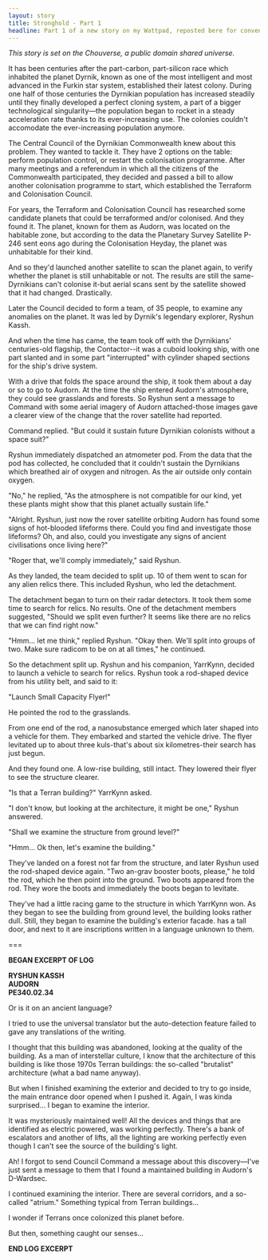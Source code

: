 ```yaml
---
layout: story
title: Stronghold - Part 1
headline: Part 1 of a new story on my Wattpad, reposted bere for convenience of school officials. Part of the Chouverse public domain shared universe.
---
```



*This story is set on the Chouverse, a public domain shared universe.*

It has been centuries after the part-carbon, part-silicon race which inhabited the planet Dyrnik, known as one of the most intelligent and most advanced in the Furkin star system, established their latest colony. During one half of those centuries the Dyrnikian population has increased steadily until they finally developed a perfect cloning system, a part of a bigger technological singularity—the population began to rocket in a steady acceleration rate thanks to its ever-increasing use. The colonies couldn't accomodate the ever-increasing population anymore.

The Central Council of the Dyrnikian Commonwealth knew about this problem. They wanted to tackle it. They have 2 options on the table: perform population control, or restart the colonisation programme. After many meetings and a referendum in which all the citizens of the Commonwealth participated, they decided and passed a bill to allow another colonisation programme to start, which established the Terraform and Colonisation Council.

For years, the Terraform and Colonisation Council has researched some candidate planets that could be terraformed and/or colonised. And they found it. The planet, known for them as Audorn, was located on the habitable zone, but according to the data the Planetary Survey Satellite P-246 sent eons ago during the Colonisation Heyday, the planet was unhabitable for their kind.

And so they'd launched another satellite to scan the planet again, to verify whether the planet is still unhabitable or not. The results are still the same-Dyrnikians can't colonise it-but aerial scans sent by the satellite showed that it had changed. Drastically.

Later the Council decided to form a team, of 35 people, to examine any anomalies on the planet. It was led by Dyrnik's legendary explorer, Ryshun Kassh.

And when the time has came, the team took off with the Dyrnikians' centuries-old flagship, the Contactor--it was a cuboid looking ship, with one part slanted and in some part "interrupted" with cylinder shaped sections for the ship's drive system.

With a drive that folds the space around the ship, it took them about a day or so to go to Audorn. At the time the ship entered Audorn's atmosphere, they could see grasslands and forests. So Ryshun sent a message to Command with some aerial imagery of Audorn attached-those images gave a clearer view of the change that the rover satellite had reported.

Command replied. "But could it sustain future Dyrnikian colonists without a space suit?"

Ryshun immediately dispatched an atmometer pod. From the data that the pod has collected, he concluded that it couldn't sustain the Dyrnikians which breathed air of oxygen and nitrogen. As the air outside only contain oxygen.

"No," he replied, "As the atmosphere is not compatible for our kind, yet these plants might show that this planet actually sustain life."

"Alright. Ryshun, just now the rover satellite orbiting Audorn has found some signs of hot-blooded lifeforms there. Could you find and investigate those lifeforms? Oh, and also, could you investigate any signs of ancient civilisations once living here?"

"Roger that, we'll comply immediately," said Ryshun.

As they landed, the team decided to split up. 10 of them went to scan for any alien relics there. This included Ryshun, who led the detachment. 

The detachment began to turn on their radar detectors. It took them some time to search for relics. No results. One of the detachment members suggested, "Should we split even further? It seems like there are no relics that we can find right now."

"Hmm... let me think," replied Ryshun. "Okay then. We'll split into groups of two. Make sure radicom to be on at all times," he continued.

So the detachment split up. Ryshun and his companion, YarrKynn, decided to launch a vehicle to search for relics. Ryshun took a rod-shaped device from his utility belt, and said to it:

"Launch Small Capacity Flyer!"

He pointed the rod to the grasslands.

From one end of the rod, a nanosubstance emerged which later shaped into a vehicle for them. They embarked and started the vehicle drive. The flyer levitated up to about three kuls-that's about six kilometres-their search has just begun.

And they found one. A low-rise building, still intact. They lowered their flyer to see the structure clearer.

"Is that a Terran building?" YarrKynn asked.

"I don't know, but looking at the architecture, it might be one," Ryshun answered.

"Shall we examine the structure from ground level?"

"Hmm... Ok then, let's examine the building."

They've landed on a forest not far from the structure, and later Ryshun used the rod-shaped device again. "Two an-grav booster boots, please," he told the rod, which he then point into the ground. Two boots appeared from the rod. They wore the boots and immediately the boots began to levitate.

They've had a little racing game to the structure in which YarrKynn won. As they began to see the building from ground level, the building looks rather dull. Still, they began to examine the building's exterior facade. has a tall door, and next to it are inscriptions written in a language unknown to them.

===

**BEGAN EXCERPT OF LOG**

**RYSHUN KASSH<br>
AUDORN<br>
PE340.02.34**

Or is it on an ancient language?

I tried to use the universal translator but the auto-detection feature failed to gave any translations of the writing.

I thought that this building was abandoned, looking at the quality of the building. As a man of interstellar culture, I know that the architecture of this building is like those 1970s Terran buildings: the so-called "brutalist" architecture (what a bad name anyway).

But when I finished examining the exterior and decided to try to go inside, the main entrance door opened when I pushed it. Again, I was kinda surprised... I began to examine the interior.

It was mysteriously maintained well! All the devices and things that are identified as electric powered, was working perfectly. There's a bank of escalators and another of lifts, all the lighting are working perfectly even though I can't see the source of the building's light.

Ah! I forgot to send Council Command a message about this discovery—I've just sent a message to them that I found a maintained building in Audorn's D-Wardsec.

I continued examining the interior. There are several corridors, and a so-called "atrium." Something typical from Terran buildings...

I wonder if Terrans once colonized this planet before.

But then, something caught our senses...

**END LOG EXCERPT**

